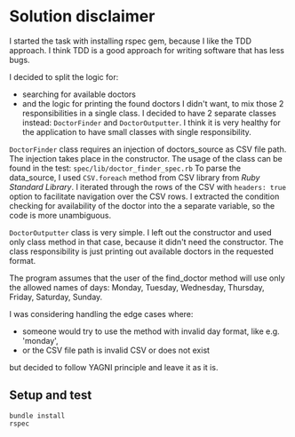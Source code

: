 # Solution disclaimer

I started the task with installing rspec gem, because I like the TDD approach. 
I think TDD is a good approach for writing software that has less bugs.

I decided to split the logic for:
- searching for available doctors 
- and the logic for printing the found doctors 
I didn't want, to mix those 2 responsibilities in a single class. 
I decided to have 2 separate classes instead: `DoctorFinder` and `DoctorOutputter`.
I think it is very healthy for the application to have small classes with single responsibility.

`DoctorFinder` class requires an injection of doctors_source as CSV file path. The injection takes place in the constructor.
The usage of the class can be found in the test: `spec/lib/doctor_finder_spec.rb`
To parse the data_source, I used `CSV.foreach` method from CSV library from _Ruby Standard Library_. 
I iterated through the rows of the CSV with `headers: true` option to facilitate navigation over the CSV rows.
I extracted the condition checking for availability of the doctor into the a separate variable, so the code is more unambiguous. 

`DoctorOutputter` class is very simple. I left out the constructor and used only class method in that case, because it didn't need the constructor. 
The class responsibility is just printing out available doctors in the requested format.


The program assumes that the user of the find_doctor method will use only the allowed names of days: 
Monday, Tuesday, Wednesday, Thursday, Friday, Saturday, Sunday.

I was considering handling the edge cases where:
- someone would try to use the method with invalid day format, like e.g. 'monday', 
- or the CSV file path is invalid CSV or does not exist

but decided to follow YAGNI principle and leave it as it is.


## Setup and test
```
bundle install
rspec
```
